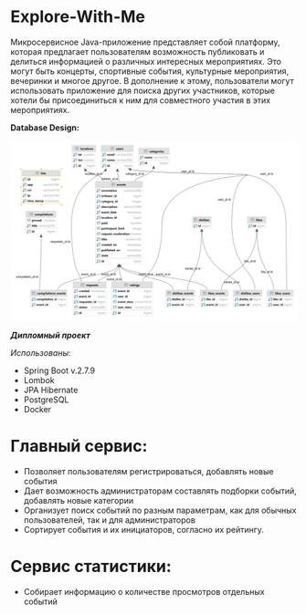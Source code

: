 # Explore-With-Me
Микросервисное Java-приложение представляет собой платформу, которая предлагает пользователям возможность публиковать и делиться информацией о различных интересных мероприятиях. Это могут быть концерты, спортивные события, культурные мероприятия, вечеринки и многое другое. В дополнение к этому, пользователи могут использовать приложение для поиска других участников, которые хотели бы присоединиться к ним для совместного участия в этих мероприятиях.

**Database Design:**

![database-design.png](ewm-main-service%2Fsrc%2Fmain%2Fresources%2Fdatabase-design.png)

**_Дипломный проект_**

_Использованы_:
* Spring Boot v.2.7.9
* Lombok
* JPA Hibernate
* PostgreSQL
* Docker

# Главный сервис:
* Позволяет пользователям регистрироваться, добавлять новые события
* Дает возможность администраторам составлять подборки событий, добавлять новые категории
* Организует поиск событий по разным параметрам, как для обычных пользователей, так и для администраторов
* Сортирует события и их инициаторов, согласно их рейтингу.

# Сервис статистики:
* Собирает информацию о количестве просмотров отдельных событий

